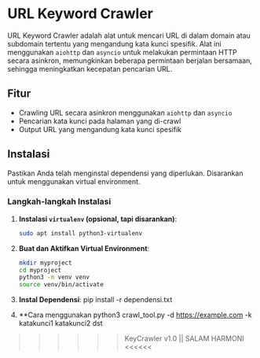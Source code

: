 # URL Keyword Crawler

URL Keyword Crawler adalah alat untuk mencari URL di dalam domain atau subdomain tertentu yang mengandung kata kunci spesifik. Alat ini menggunakan `aiohttp` dan `asyncio` untuk melakukan permintaan HTTP secara asinkron, memungkinkan beberapa permintaan berjalan bersamaan, sehingga meningkatkan kecepatan pencarian URL.

## Fitur
- Crawling URL secara asinkron menggunakan `aiohttp` dan `asyncio`
- Pencarian kata kunci pada halaman yang di-crawl
- Output URL yang mengandung kata kunci spesifik

## Instalasi
Pastikan Anda telah menginstal dependensi yang diperlukan. Disarankan untuk menggunakan virtual environment.

### Langkah-langkah Instalasi
1. **Instalasi `virtualenv` (opsional, tapi disarankan)**:
    ```bash
    sudo apt install python3-virtualenv
    ```

2. **Buat dan Aktifkan Virtual Environment**:
    ```bash
    mkdir myproject
    cd myproject
    python3 -m venv venv
    source venv/bin/activate
    ```

3. **Instal Dependensi**:
    pip install -r dependensi.txt 

4. **Cara menggunakan 
    python3 crawl_tool.py -d https://example.com -k katakunci1 katakunci2 dst


>>>>>> KeyCrawler v1.0 || SALAM HARMONI <<<<<<
